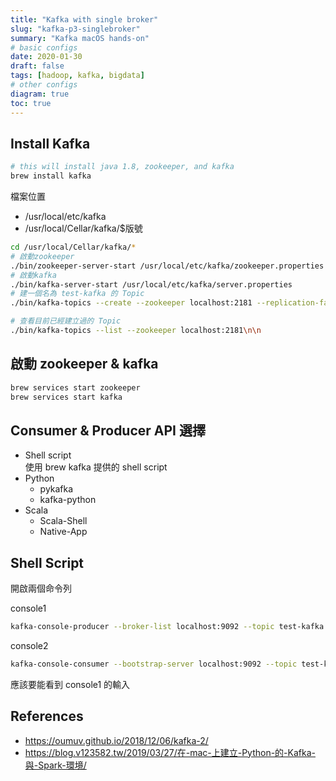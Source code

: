 ```yaml
---
title: "Kafka with single broker"
slug: "kafka-p3-singlebroker"
summary: "Kafka macOS hands-on"
# basic configs
date: 2020-01-30
draft: false
tags: [hadoop, kafka, bigdata]
# other configs
diagram: true
toc: true
---
```


## Install Kafka

```bash
# this will install java 1.8, zookeeper, and kafka
brew install kafka
```

檔案位置

- /usr/local/etc/kafka
- /usr/local/Cellar/kafka/\$版號

```bash
cd /usr/local/Cellar/kafka/*
# 啟動zookeeper
./bin/zookeeper-server-start /usr/local/etc/kafka/zookeeper.properties
# 啟動kafka
./bin/kafka-server-start /usr/local/etc/kafka/server.properties
# 建一個名為 test-kafka 的 Topic
./bin/kafka-topics --create --zookeeper localhost:2181 --replication-factor 1 --partitions 1 --topic test-kafka

# 查看目前已經建立過的 Topic
./bin/kafka-topics --list --zookeeper localhost:2181\n\n
```

## 啟動 zookeeper & kafka

```bash
brew services start zookeeper
brew services start kafka
```

## Consumer & Producer API 選擇

- Shell script  
  使用 brew kafka 提供的 shell script
- Python
  - pykafka
  - kafka-python
- Scala
  - Scala-Shell
  - Native-App

## Shell Script

開啟兩個命令列

console1

```bash
kafka-console-producer --broker-list localhost:9092 --topic test-kafka
```

console2

```bash
kafka-console-consumer --bootstrap-server localhost:9092 --topic test-kafka --from-beginning
```

應該要能看到 console1 的輸入

## References

- <https://oumuv.github.io/2018/12/06/kafka-2/>
- <https://blog.v123582.tw/2019/03/27/在-mac-上建立-Python-的-Kafka-與-Spark-環境/>

